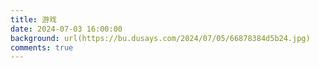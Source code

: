```yaml
---
title: 游戏
date: 2024-07-03 16:00:00
background: url(https://bu.dusays.com/2024/07/05/66878384d5b24.jpg)
comments: true
---
```

